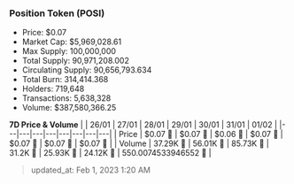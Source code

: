 
  ### Position Token (POSI)
  - Price: $0.07
  - Market Cap: $5,969,028.61
  - Max Supply: 100,000,000
  - Total Supply: 90,971,208.002
  - Circulating Supply: 90,656,793.634
  - Total Burn: 314,414.368
  - Holders: 719,648
  - Transactions: 5,638,328
  - Volume: $387,580,366.25

  **7D Price & Volume**
  | | 26&#x2F;01 | 27&#x2F;01 | 28&#x2F;01 | 29&#x2F;01 | 30&#x2F;01 | 31&#x2F;01 | 01&#x2F;02 |
  |---|---|---|---|---|---|---|---|
  | Price | $0.07 🔻 | $0.07 🔻 | $0.06 🔻 | $0.07 🚀 | $0.07 🔻 | $0.07 🔻 | $0.07 🚀 |
  | Volume | 37.29K 🔻 | 56.01K 🚀 | 85.73K 🚀 | 31.2K 🔻 | 25.93K 🔻 | 24.12K 🔻 | 550.0074533946552 🔻 |

  > updated_at: Feb 1, 2023 1:20 AM
